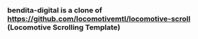 ### bendita-digital is a clone of https://github.com/locomotivemtl/locomotive-scroll (Locomotive Scrolling Template)
